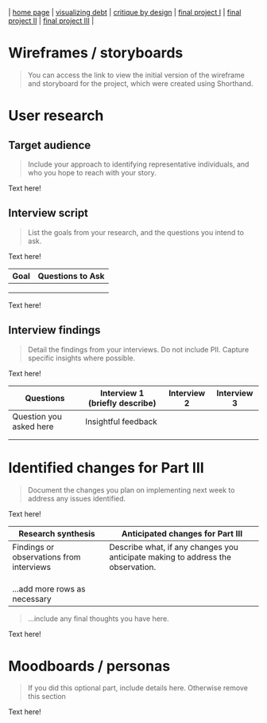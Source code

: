 | [home page](https://yilinc09.github.io/tswd-portfolio/) | [visualizing debt](https://yilinc09.github.io/tswd-portfolio/visualizing-government-debt.html) | [critique by design](https://yilinc09.github.io/tswd-portfolio/critique-by-design.html) | [final project I](https://yilinc09.github.io/tswd-portfolio/final-project-yilincao.html) | [final project II](https://yilinc09.github.io/tswd-portfolio/final-project-part-two.html) | [final project III](final-project-part-three) |

# Wireframes / storyboards
> You can access the link to view the initial version of the wireframe and storyboard for the project, which were created using Shorthand.

# User research 

## Target audience
> Include your approach to identifying representative individuals, and who you hope to reach with your story. 

Text here!

## Interview script
> List the goals from your research, and the questions you intend to ask. 

Text here!

| Goal | Questions to Ask |
|------|------------------|
|      |                  |
|      |                  |
|      |                  |


Text here!

## Interview findings
> Detail the findings from your interviews.  Do not include PII.  Capture specific insights where possible.

Text here!

| Questions               | Interview 1 (briefly describe) | Interview 2 | Interview 3 |
|-------------------------|--------------------------------|-------------|-------------|
| Question you asked here | Insightful feedback            |             |             |
|                         |                                |             |             |
|                         |                                |             |             |


# Identified changes for Part III
> Document the changes you plan on implementing next week to address any issues identified.  

Text here!

| Research synthesis                       | Anticipated changes for Part III                                                |
|------------------------------------------|---------------------------------------------------------------------------------|
| Findings or observations from interviews | Describe what, if any changes you anticipate making to address the observation. |
|                                          |                                                                                 |
|                                          |                                                                                 |
|                                          |                                                                                 |
| ...add more rows as necessary            |                                                                                 |

> ...include any final thoughts you have here. 

Text here!

# Moodboards / personas
> If you did this optional part, include details here.  Otherwise remove this section

Text here!

